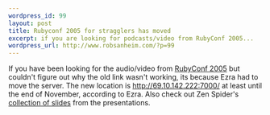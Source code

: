 ```yaml
--- 
wordpress_id: 99
layout: post
title: Rubyconf 2005 for stragglers has moved
excerpt: if you are looking for podcasts/video from RubyConf 2005...
wordpress_url: http://www.robsanheim.com/?p=99
---
```

If you have been looking for the audio/video from <a href="http://www.rubyconf.org/">RubyConf 2005</a> but couldn't figure out why the old link wasn't working, its because Ezra had to move the server.  The new location is <a href="http://69.10.142.222:7000/">http://69.10.142.222:7000/</a> at least until the end of November, according to Ezra.  Also check out Zen Spider's <a href="http://www.zenspider.com/Languages/Ruby/RubyConf2005.html">collection of slides</a> from the presentations.

